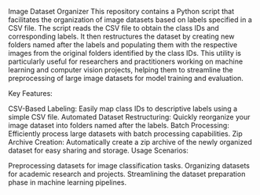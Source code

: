 Image Dataset Organizer
This repository contains a Python script that facilitates the organization of image datasets based on labels specified in a CSV file. The script reads the CSV file to obtain the class IDs and corresponding labels. It then restructures the dataset by creating new folders named after the labels and populating them with the respective images from the original folders identified by the class IDs. This utility is particularly useful for researchers and practitioners working on machine learning and computer vision projects, helping them to streamline the preprocessing of large image datasets for model training and evaluation.

Key Features:

CSV-Based Labeling: Easily map class IDs to descriptive labels using a simple CSV file.
Automated Dataset Restructuring: Quickly reorganize your image dataset into folders named after the labels.
Batch Processing: Efficiently process large datasets with batch processing capabilities.
Zip Archive Creation: Automatically create a zip archive of the newly organized dataset for easy sharing and storage.
Usage Scenarios:

Preprocessing datasets for image classification tasks.
Organizing datasets for academic research and projects.
Streamlining the dataset preparation phase in machine learning pipelines.
